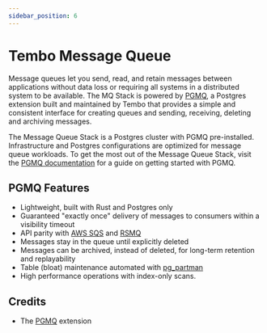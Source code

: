 ```yaml
---
sidebar_position: 6
---
```


# Tembo Message Queue

Message queues let you send, read, and retain messages between applications without data loss or requiring all systems in a distributed system to be available. The MQ Stack is powered by [PGMQ](https://github.com/tembo-io/pgmq#sql-examples), a Postgres extension built and maintained by Tembo that provides a simple and consistent interface for creating queues and sending, receiving, deleting and archiving messages.

The Message Queue Stack is a Postgres cluster with PGMQ pre-installed. Infrastructure and Postgres configurations are optimized for message queue workloads. To get the most out of the Message Queue Stack, visit the [PGMQ documentation](https://github.com/tembo-io/pgmq#sql-examples) for a guide on getting started with PGMQ.

## PGMQ Features

- Lightweight, built with Rust and Postgres only
- Guaranteed "exactly once" delivery of messages to consumers within a visibility timeout
- API parity with [AWS SQS](https://aws.amazon.com/sqs/) and [RSMQ](https://github.com/smrchy/rsmq)
- Messages stay in the queue until explicitly deleted
- Messages can be archived, instead of deleted, for long-term retention and replayability
- Table (bloat) maintenance automated with [pg_partman](https://github.com/pgpartman/pg_partman)
- High performance operations with index-only scans.

## Credits

* The [PGMQ](https://github.com/tembo-io/pgmq) extension
